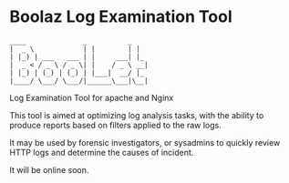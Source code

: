 # Boolaz Log Examination Tool

    ____              _          _   
    |  _ \            | |        | |  
    | |_) | ___   ___ | |     ___| |_ 
    |  _ < / _ \ / _ \| |    / _ \ __|
    | |_) | (_) | (_) | |___|  __/ |_ 
    |____/ \___/ \___/|______\___|\__|
    

Log Examination Tool for apache and Nginx

This tool is aimed at optimizing log analysis tasks, with the ability to produce reports based on filters applied to the raw logs. 

It may be used by forensic investigators, or sysadmins to quickly review HTTP logs and determine the causes of incident.

It will be online soon.

